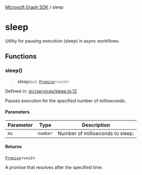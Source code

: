 [Microsoft Graph SDK](README.md) / sleep

# sleep

Utility for pausing execution (sleep) in async workflows.

## Functions

### sleep()

> **sleep**(`ms`): [`Promise`](https://developer.mozilla.org/docs/Web/JavaScript/Reference/Global_Objects/Promise)\<`void`\>

Defined in: [src/services/sleep.ts:12](https://github.com/Future-Secure-AI/microsoft-graph/blob/main/src/services/sleep.ts#L12)

Pauses execution for the specified number of milliseconds.

#### Parameters

| Parameter | Type | Description |
| ------ | ------ | ------ |
| `ms` | `number` | Number of milliseconds to sleep. |

#### Returns

[`Promise`](https://developer.mozilla.org/docs/Web/JavaScript/Reference/Global_Objects/Promise)\<`void`\>

A promise that resolves after the specified time.
